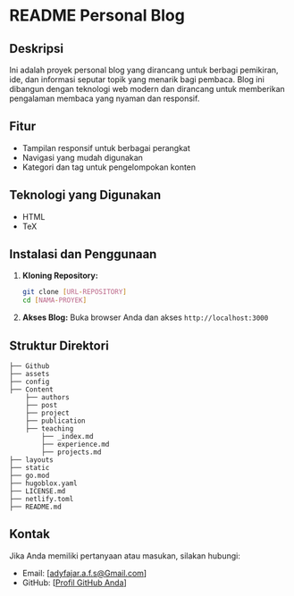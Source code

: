 # README Personal Blog

## Deskripsi
Ini adalah proyek personal blog yang dirancang untuk berbagi pemikiran, ide, dan informasi seputar topik yang menarik bagi pembaca. Blog ini dibangun dengan teknologi web modern dan dirancang untuk memberikan pengalaman membaca yang nyaman dan responsif.

## Fitur
- Tampilan responsif untuk berbagai perangkat
- Navigasi yang mudah digunakan
- Kategori dan tag untuk pengelompokan konten

## Teknologi yang Digunakan
- HTML
- TeX

## Instalasi dan Penggunaan
1. **Kloning Repository:**
   ```bash
   git clone [URL-REPOSITORY]
   cd [NAMA-PROYEK]
   ```

4. **Akses Blog:**
   Buka browser Anda dan akses `http://localhost:3000`

## Struktur Direktori
```
├── Github        
├── assets          
├── config
├── Content
    ├── authors
    ├── post
    ├── project
    ├── publication
    ├── teaching
        ├── _index.md
        ├── experience.md
        ├── projects.md
├── layouts
├── static
├── go.mod
├── hugoblox.yaml
├── LICENSE.md
├── netlify.toml
├── README.md  
```

## Kontak
Jika Anda memiliki pertanyaan atau masukan, silakan hubungi:
- Email: [adyfajar.a.f.s@Gmail.com]
- GitHub: [[Profil GitHub Anda](https://github.com/Adyfajar)]

